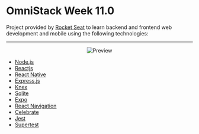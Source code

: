 # OmniStack Week 11.0

Project provided by [Rocket Seat](https://rocketseat.com.br/week/inscricao/11.0) to learn backend and frontend web development and mobile using the following technologies:

---

<div align="center">

![Preview](../assets/preview.gif?raw=true)

</div>

- [Node.js](https://nodejs.org/en/)
- [Reactjs](https://reactjs.org/)
- [React Native](https://reactnative.dev/)
- [Express.js](http://expressjs.com/)
- [Knex](http://knexjs.org/)
- [Sqlite](https://www.sqlite.org/index.html)
- [Expo](https://expo.io/)
- [React Navigation](https://reactnavigation.org/)
- [Celebrate](https://github.com/arb/celebrate)
- [Jest](https://jestjs.io/)
- [Supertest](https://github.com/visionmedia/supertest)
